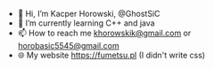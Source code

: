 - 👋 Hi, I’m Kacper Horowski, @GhostSiC
- 🌱 I’m currently learning C++ and java
- 📫 How to reach me khorowskik@gmail.com or horobasic5545@gmail.com
- 🌐 My website https://fumetsu.pl (I didn't write css)
<!---
GhostSiC/GhostSiC is a ✨ special ✨ repository because its `README.md` (this file) appears on your GitHub profile.
You can click the Preview link to take a look at your changes.
--->
